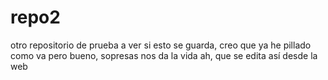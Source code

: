 # repo2
otro repositorio de prueba
a ver si esto se guarda, creo que ya he pillado como va pero bueno, sopresas nos da la vida
ah, que se edita así desde la web
